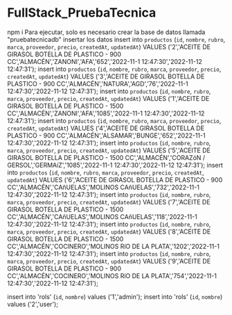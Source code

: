 # FullStack_PruebaTecnica
 
npm i
Para ejecutar, solo es necesario crear la base de datos llamada "pruebatecnicadb"
insertar los datos
insert into `productos` (`id`, `nombre`, `rubro`, `marca`, `proveedor`, `precio`, `createdAt`, `updatedAt`) VALUES ('2','ACEITE DE GIRASOL BOTELLA DE PLASTICO - 900 CC','ALMACÉN','ZANONI','AFA','652','2022-11-1  12:47:30','2022-11-12 12:47:31');
insert into `productos` (`id`, `nombre`, `rubro`, `marca`, `proveedor`, `precio`, `createdAt`, `updatedAt`) VALUES ('3','ACEITE DE GIRASOL BOTELLA DE PLASTICO - 900 CC','ALMACÉN','NATURA','AGD','76','2022-11-1  12:47:30','2022-11-12 12:47:31');
insert into `productos` (`id`, `nombre`, `rubro`, `marca`, `proveedor`, `precio`, `createdAt`, `updatedAt`) VALUES ('1','ACEITE DE GIRASOL BOTELLA DE PLASTICO - 1500 CC','ALMACÉN','ZANONI','AFA','1085','2022-11-1  12:47:30','2022-11-12 12:47:31');
insert into `productos` (`id`, `nombre`, `rubro`, `marca`, `proveedor`, `precio`, `createdAt`, `updatedAt`) VALUES ('4','ACEITE DE GIRASOL BOTELLA DE PLASTICO - 900 CC','ALMACÉN','ALSAMAR','BUNGE','652','2022-11-1  12:47:30','2022-11-12 12:47:31');
insert into `productos` (`id`, `nombre`, `rubro`, `marca`, `proveedor`, `precio`, `createdAt`, `updatedAt`) VALUES ('5','ACEITE DE GIRASOL BOTELLA DE PLASTICO - 1500 CC','ALMACÉN','CORAZóN / GERSOL','GERMAíZ','1085','2022-11-1  12:47:30','2022-11-12 12:47:31');
insert into `productos` (`id`, `nombre`, `rubro`, `marca`, `proveedor`, `precio`, `createdAt`, `updatedAt`) VALUES ('6','ACEITE DE GIRASOL BOTELLA DE PLASTICO - 900 CC','ALMACÉN','CAñUELAS','MOLINOS CAñUELAS','732','2022-11-1  12:47:30','2022-11-12 12:47:31');
insert into `productos` (`id`, `nombre`, `rubro`, `marca`, `proveedor`, `precio`, `createdAt`, `updatedAt`) VALUES ('7','ACEITE DE GIRASOL BOTELLA DE PLASTICO - 1500 CC','ALMACÉN','CAñUELAS','MOLINOS CAñUELAS','118','2022-11-1  12:47:30','2022-11-12 12:47:31');
insert into `productos` (`id`, `nombre`, `rubro`, `marca`, `proveedor`, `precio`, `createdAt`, `updatedAt`) VALUES ('8','ACEITE DE GIRASOL BOTELLA DE PLASTICO - 1500 CC','ALMACÉN','COCINERO','MOLINOS RíO DE LA PLATA','1202','2022-11-1  12:47:30','2022-11-12 12:47:31');
insert into `productos` (`id`, `nombre`, `rubro`, `marca`, `proveedor`, `precio`, `createdAt`, `updatedAt`) VALUES ('9','ACEITE DE GIRASOL BOTELLA DE PLASTICO - 900 CC','ALMACÉN','COCINERO','MOLINOS RíO DE LA PLATA','754','2022-11-1  12:47:30','2022-11-12 12:47:31');


insert into 'rols' (`id`, `nombre`) values ('1','admin');
insert into 'rols' (`id`, `nombre`) values ('2','user');
